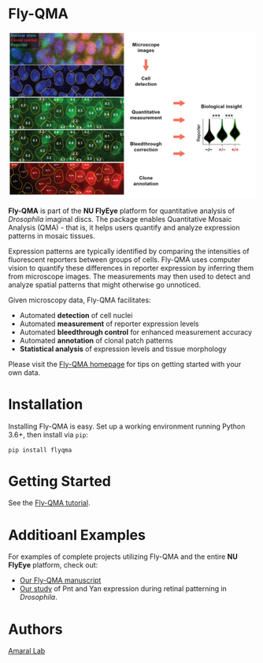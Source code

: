 Fly-QMA
=======

![Fly-QMA Overview](docs/source/graphics/overview.png)

**Fly-QMA** is part of the **NU FlyEye** platform for quantitative analysis of *Drosophila* imaginal discs. The package enables Quantitative Mosaic Analysis (QMA) - that is, it helps users quantify and analyze expression patterns in mosaic tissues.

Expression patterns are typically identified by comparing the intensities of fluorescent reporters between groups of cells. Fly-QMA uses computer vision to quantify these differences in reporter expression by inferring them from microscope images. The measurements may then used to detect and analyze spatial patterns that might otherwise go unnoticed.

Given microscopy data, Fly-QMA facilitates:
  - Automated **detection** of cell nuclei
  - Automated **measurement** of reporter expression levels
  - Automated **bleedthrough control** for enhanced measurement accuracy
  - Automated **annotation** of clonal patch patterns
  - **Statistical analysis** of expression levels and tissue morphology

Please visit the [Fly-QMA homepage](https://sebastianbernasek.github.io/flyqma/start.html) for tips on getting started with your own data.


Installation
============

Installing Fly-QMA is easy. Set up a working environment running Python 3.6+, then install via  ``pip``:

    pip install flyqma


Getting Started
===============

See the [Fly-QMA tutorial](https://github.com/sebastianbernasek/flyqma/blob/master/tutorial.ipynb).


Additioanl Examples
===================

For examples of complete projects utilizing Fly-QMA and the entire **NU FlyEye** platform, check out:

 - [Our Fly-QMA manuscript](https://doi.org/10.1101/775783)
 - [Our study](https://doi.org/10.1101/430744) of Pnt and Yan expression during retinal patterning in *Drosophila*.


Authors
=======

[Amaral Lab](https://amaral.northwestern.edu/)
